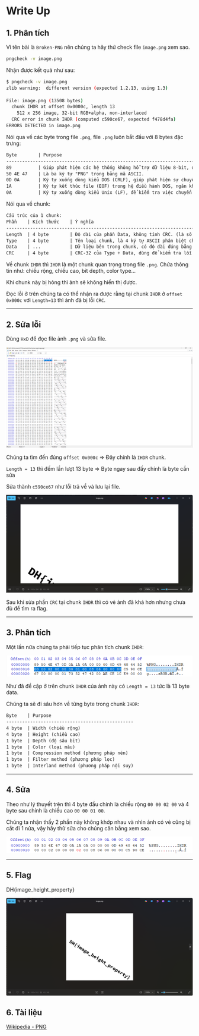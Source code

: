 # Write Up

## 1. **Phân tích**

Vì tên bài là `Broken-PNG` nên chúng ta hãy thử check file `image.png` xem sao.

```bash
pngcheck -v image.png
```

Nhận được kết quả như sau:

```bash
$ pngcheck -v image.png
zlib warning:  different version (expected 1.2.13, using 1.3)

File: image.png (13508 bytes)
  chunk IHDR at offset 0x0000c, length 13
    512 x 256 image, 32-bit RGB+alpha, non-interlaced
  CRC error in chunk IHDR (computed c590ce67, expected f478d4fa)
ERRORS DETECTED in image.png
```

Nói qua về các byte trong file `.png`, file `.png` luôn bắt đầu với 8 bytes đặc trưng:

```txt
Byte        | Purpose
--------------------------------------------------------------------------------------------------------------------------------
89          | Giúp phát hiện các hệ thống không hỗ trợ dữ liệu 8-bit, đồng thời giảm khả năng file bị hiểu nhầm là file văn bản.
50 4E 47    | Là ba ký tự "PNG" trong bảng mã ASCII.
0D 0A       | Ký tự xuống dòng kiểu DOS (CRLF), giúp phát hiện sự chuyển đổi dòng giữa hệ điều hành DOS và Unix.
1A          | Ký tự kết thúc file (EOF) trong hệ điều hành DOS, ngăn không cho nội dung tiếp theo hiển thị khi dùng lệnh type.
0A          | Ký tự xuống dòng kiểu Unix (LF), để kiểm tra việc chuyển đổi dòng từ Unix sang DOS.
```

Nói qua về chunk:

```txt
Cấu trúc của 1 chunk:
Phần    | Kích thước    | Ý nghĩa 
---------------------------------------------------------------------------------------------------
Length  | 4 byte        | Độ dài của phần Data, không tính CRC. (là số nguyên không dấu big-endian)
Type    | 4 byte        | Tên loại chunk, là 4 ký tự ASCII phân biệt chữ hoa 
Data    | ...           | Dữ liệu bên trong chunk, có độ dài đúng bằng Length
CRC     | 4 byte        | CRC-32 của Type + Data, dùng để kiểm tra lỗi
```

Về chunk `IHDR` thì `IHDR` là một chunk quan trọng trong file `.png`. Chứa thông tin như: chiều rộng, chiều cao, bit depth, color type... 

Khi chunk này bị hỏng thì ảnh sẽ không hiển thị được.

Đọc lỗi ở trên chúng ta có thể nhận ra được rằng tại chunk `IHDR` ở `offset 0x000c` với `Length=13` thì ảnh đã bị lỗi `CRC`.

---

## 2. **Sửa lỗi**

Dùng `HxD` để đọc file ảnh `.png` và sửa file.

![alt text](image-1.png)

Chúng ta tìm đến đúng `offset 0x000c` => Đây chính là `IHDR` chunk.

`Length = 13` thì đếm lần lượt 13 byte => Byte ngay sau đấy chính là byte cần sửa

Sửa thành `c590ce67` như lỗi trả về và lưu lại file.

![alt text](image-2.png)

Sau khi sửa phần `CRC` tại chunk `IHDR` thì có vẻ ảnh đã khá hơn nhưng chưa đủ để tìm ra flag.

---

## 3. **Phân tích**

Một lần nữa chúng ta phải tiếp tục phân tích chunk `IHDR`:

![alt text](image-4.png)

Như đã đề cập ở trên chunk `IHDR` của ảnh này có `Length = 13` tức là 13 byte data.

Chúng ta sẽ đi sâu hơn về từng byte trong chunk `IHDR`:

```txt
Byte    | Purpose
------------------------------------------------
4 byte  | Width (chiều rộng)
4 byte  | Height (chiều cao)
1 byte  | Depth (độ sâu bit)
1 byte  | Color (loại màu)
1 byte  | Compression method (phương pháp nén)
1 byte  | Filter method (phương pháp lọc)
1 byte  | Interland method (phương pháp nội suy)
```

---

## 4. **Sửa**

Theo như lý thuyết trên thì 4 byte đầu chính là chiều rộng `00 00 02 00` và 4 byte sau chính là chiều cao `00 00 01 00`.

Chúng ta nhận thấy 2 phần này không khớp nhau và nhìn ảnh có vẻ cũng bị cắt đi 1 nửa, vậy hãy thử sửa cho chúng cân bằng xem sao.

![alt text](image-5.png)

---

## 5. **Flag**

DH{image_height_property}

![alt text](image-6.png)

## 6. **Tài liệu**

[Wikipedia - PNG](https://en.wikipedia.org/wiki/PNG#%22Chunks%22_within_the_file)